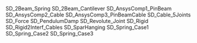 SD_2Beam_Spring
SD_2Beam_Cantilever
SD_AnsysComp1_PinBeam
SD_AnsysComp2_Cable
SD_AnsysComp3_PinBeamCable
SD_Cable_5Joints
SD_Force
SD_PendulumDamp
SD_Revolute_Joint
SD_Rigid
SD_Rigid2Interf_Cables
SD_SparHanging
SD_Spring_Case1
SD_Spring_Case2
SD_Spring_Case3
